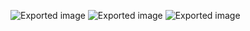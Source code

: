 ![Exported image](Exported%20image%2020250519111231-1.png) ![Exported image](Exported%20image%2020250519111232-2.png) ![Exported image](Exported%20image%2020250519111232-3.png)